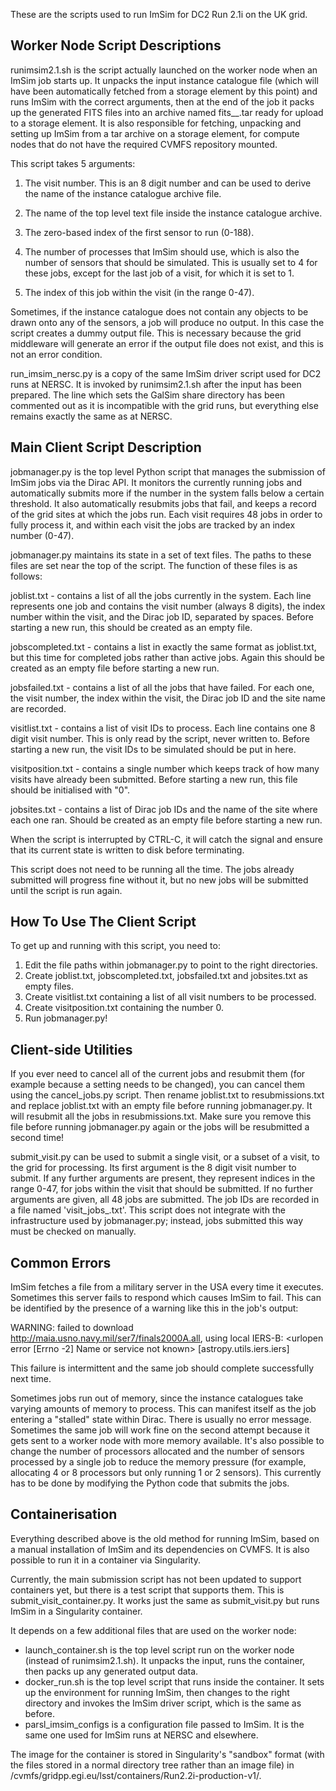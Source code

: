 These are the scripts used to run ImSim for DC2 Run 2.1i on the UK grid.


Worker Node Script Descriptions
-------------------------------
runimsim2.1.sh is the script actually launched on the worker node when an ImSim job starts up. It unpacks the input instance catalogue file (which will have been automatically fetched from a storage element by this point) and runs ImSim with the correct arguments, then at the end of the job it packs up the generated FITS files into an archive named fits_<visit>_<index>.tar ready for upload to a storage element. It is also responsible for fetching, unpacking and setting up ImSim from a tar archive on a storage element, for compute nodes that do not have the required CVMFS repository mounted.

This script takes 5 arguments:

 1. The visit number. This is an 8 digit number and can be used to derive the name of the instance catalogue archive file.

 2. The name of the top level text file inside the instance catalogue archive.

 3. The zero-based index of the first sensor to run (0-188).

 4. The number of processes that ImSim should use, which is also the number of sensors that should be simulated. This is usually set to 4 for these jobs, except for the last job of a visit, for which it is set to 1.

 5. The index of this job within the visit (in the range 0-47).

Sometimes, if the instance catalogue does not contain any objects to be drawn onto any of the sensors, a job will produce no output. In this case the script creates a dummy output file. This is necessary because the grid middleware will generate an error if the output file does not exist, and this is not an error condition.


run_imsim_nersc.py is a copy of the same ImSim driver script used for DC2 runs at NERSC. It is invoked by runimsim2.1.sh after the input has been prepared. The line which sets the GalSim share directory has been commented out as it is incompatible with the grid runs, but everything else remains exactly the same as at NERSC.


Main Client Script Description
------------------------------
jobmanager.py is the top level Python script that manages the submission of ImSim jobs via the Dirac API. It monitors the currently running jobs and automatically submits more if the number in the system falls below a certain threshold. It also automatically resubmits jobs that fail, and keeps a record of the grid sites at which the jobs run. Each visit requires 48 jobs in order to fully process it, and within each visit the jobs are tracked by an index number (0-47).

jobmanager.py maintains its state in a set of text files. The paths to these files are set near the top of the script. The function of these files is as follows:

 joblist.txt - contains a list of all the jobs currently in the system. Each line represents one job and contains the visit number (always 8 digits), the index number within the visit, and the Dirac job ID, separated by spaces. Before starting a new run, this should be created as an empty file.
 
 jobscompleted.txt - contains a list in exactly the same format as joblist.txt, but this time for completed jobs rather than active jobs. Again this should be created as an empty file before starting a new run.

 jobsfailed.txt - contains a list of all the jobs that have failed. For each one, the visit number, the index within the visit, the Dirac job ID and the site name are recorded.

 visitlist.txt - contains a list of visit IDs to process. Each line contains one 8 digit visit number. This is only read by the script, never written to. Before starting a new run, the visit IDs to be simulated should be put in here.
 
 visitposition.txt - contains a single number which keeps track of how many visits have already been submitted. Before starting a new run, this file should be initialised with "0".
 
 jobsites.txt - contains a list of Dirac job IDs and the name of the site where each one ran. Should be created as an empty file before starting a new run.

When the script is interrupted by CTRL-C, it will catch the signal and ensure that its current state is written to disk before terminating.

This script does not need to be running all the time. The jobs already submitted will progress fine without it, but no new jobs will be submitted until the script is run again.


How To Use The Client Script
----------------------------
To get up and running with this script, you need to:

 1. Edit the file paths within jobmanager.py to point to the right directories.
 2. Create joblist.txt, jobscompleted.txt, jobsfailed.txt and jobsites.txt as empty files.
 3. Create visitlist.txt containing a list of all visit numbers to be processed.
 4. Create visitposition.txt containing the number 0.
 5. Run jobmanager.py!


Client-side Utilities
---------------------
If you ever need to cancel all of the current jobs and resubmit them (for example because a setting needs to be changed), you can cancel them using the cancel_jobs.py script. Then rename joblist.txt to resubmissions.txt and replace joblist.txt with an empty file before running jobmanager.py. It will resubmit all the jobs in resubmissions.txt. Make sure you remove this file before running jobmanager.py again or the jobs will be resubmitted a second time!


submit_visit.py can be used to submit a single visit, or a subset of a visit, to the grid for processing. Its first argument is the 8 digit visit number to submit. If any further arguments are present, they represent indices in the range 0-47, for jobs within the visit that should be submitted. If no further arguments are given, all 48 jobs are submitted. The job IDs are recorded in a file named 'visit_jobs_<visit>.txt'. This script does not integrate with the infrastructure used by jobmanager.py; instead, jobs submitted this way must be checked on manually.


Common Errors
-------------
ImSim fetches a file from a military server in the USA every time it executes. Sometimes this server fails to respond which causes ImSim to fail. This can be identified by the presence of a warning like this in the job's output:

  WARNING: failed to download http://maia.usno.navy.mil/ser7/finals2000A.all, using local IERS-B: <urlopen error [Errno -2] Name or service not known> [astropy.utils.iers.iers]

This failure is intermittent and the same job should complete successfully next time.


Sometimes jobs run out of memory, since the instance catalogues take varying amounts of memory to process. This can manifest itself as the job entering a "stalled" state within Dirac. There is usually no error message. Sometimes the same job will work fine on the second attempt because it gets sent to a worker node with more memory available. It's also possible to change the number of processors allocated and the number of sensors processed by a single job to reduce the memory pressure (for example, allocating 4 or 8 processors but only running 1 or 2 sensors). This currently has to be done by modifying the Python code that submits the jobs.


Containerisation
----------------
Everything described above is the old method for running ImSim, based on a manual installation of ImSim and its dependencies on CVMFS. It is also possible to run it in a container via Singularity.

Currently, the main submission script has not been updated to support containers yet, but there is a test script that supports them. This is submit_visit_container.py. It works just the same as submit_visit.py but runs ImSim in a Singularity container.

It depends on a few additional files that are used on the worker node:

 - launch_container.sh is the top level script run on the worker node (instead of runimsim2.1.sh). It unpacks the input, runs the container, then packs up any generated output data.
 - docker_run.sh is the top level script that runs inside the container. It sets up the environment for running ImSim, then changes to the right directory and invokes the ImSim driver script, which is the same as before.
 - parsl_imsim_configs is a configuration file passed to ImSim. It is the same one used for ImSim runs at NERSC and elsewhere.

The image for the container is stored in Singularity's "sandbox" format (with the files stored in a normal directory tree rather than an image file) in /cvmfs/gridpp.egi.eu/lsst/containers/Run2.2i-production-v1/.
